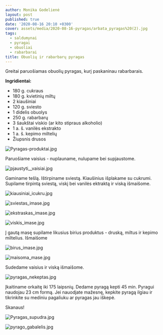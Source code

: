 ```yaml
---
author: Monika Godelienė
layout: post
published: true
date: '2020-08-16 20:10 +0300'
cover: assets/media/2020-08-16-pyragas/arbata_pyragas%20(2).jpg
tags:
  - saldumynai
  - pyragai
  - obuoliai
  - rabarbarai
title: Obuolių ir rabarbarų pyragas
---
```

Greitai paruošiamas obuolių pyragas, kurį paskaninau rabarbarais.

**Ingridientai:**

* 180 g. cukraus
* 180 g. kvietinių miltų
* 2 kiaušiniai
* 120 g. sviesto
* 1 didelis obuolys
* 250 g. rabarbarų
* 3 šaukštai viskio (ar kito stipraus alkoholio)
* 1 a. š. vanilės ekstrakto
* 1 a. š. kepimo miltelių
* Žiupsnis drusos

![Pyragas-produktai.jpg](/sokoladas-ir-spinatas/assets/media/2020-08-16-pyragas/Pyragas-produktai.jpg)

Paruošiame vaisius - nuplauname, nulupame bei supjaustome.

![pjaustyti__vaisiai.jpg](/sokoladas-ir-spinatas/assets/media/2020-08-16-pyragas/pjaustyti__vaisiai.jpg)

Gaminame tešlą. Ištirpiname sviestą. Kiaušinius išplakame su cukrumi. Supilame tirpintą sviestą, viskį bei vanilės ektraktą ir viską išmaišome. 

![kiausiniai_icukru.jpg](/sokoladas-ir-spinatas/assets/media/2020-08-16-pyragas/kiausiniai_icukru.jpg)


![sviestas_imase.jpg](/sokoladas-ir-spinatas/assets/media/2020-08-16-pyragas/sviestas_imase.jpg)


![ekstraskas_imase.jpg](/sokoladas-ir-spinatas/assets/media/2020-08-16-pyragas/ekstraskas_imase.jpg)


![viskis_imase.jpg](/sokoladas-ir-spinatas/assets/media/2020-08-16-pyragas/viskis_imase.jpg)

Į gautą masę supilame likusius birius produktus - druską, miltus ir kepimo miltelius. Išmaišome

![birus_imase.jpg](/sokoladas-ir-spinatas/assets/media/2020-08-16-pyragas/birus_imase.jpg)


![maisoma_mase.jpg](/sokoladas-ir-spinatas/assets/media/2020-08-16-pyragas/maisoma_mase.jpg)

Sudedame vaisius ir viską išmaišome.

![pyragas_nekeptas.jpg](/sokoladas-ir-spinatas/assets/media/2020-08-16-pyragas/pyragas_nekeptas.jpg)

Įkaitiname orkaitę iki 175 laipsnių. Dedame pyragą kepti 45 min. Pyragui naudojau 23 cm formą. Jei nauodjate mažesnę, kepkite pyragą ilgiau ir tikrinkite su mediniu pagaliuku ar pyragas jau iškepė.

Skanaus!

![Pyragas_supudra.jpg](/sokoladas-ir-spinatas/assets/media/2020-08-16-pyragas/Pyragas_supudra.jpg)

![pyrago_gabalelis.jpg](/sokoladas-ir-spinatas/assets/media/2020-08-16-pyragas/pyrago_gabalelis.jpg)
